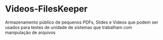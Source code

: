 # Videos-FilesKeeper
Armazenamento público de pequenos PDFs, Slides e Videos que podem ser usados para testes de unidade de sistemas que trabalham com manipulação de arquivos
